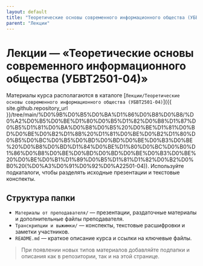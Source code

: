 ```yaml
---
layout: default
title: "Теоретические основы современного информационного общества (УБВТ2501-04)"
parent: "Лекции"
---
```


# Лекции — «Теоретические основы современного информационного общества (УБВТ2501-04)»

Материалы курса располагаются в каталоге [`Лекции/Теоретические основы современного информационного общества (УБВТ2501-04)`]({{ site.github.repository_url }}/tree/main/%D0%9B%D0%B5%D0%BA%D1%86%D0%B8%D0%B8/%D0%A2%D0%B5%D0%BE%D1%80%D0%B5%D1%82%D0%B8%D1%87%D0%B5%D1%81%D0%BA%D0%B8%D0%B5%20%D0%BE%D1%81%D0%BD%D0%BE%D0%B2%D1%8B%20%D1%81%D0%BE%D0%B2%D1%80%D0%B5%D0%BC%D0%B5%D0%BD%D0%BD%D0%BE%D0%B3%D0%BE%20%D0%B8%D0%BD%D1%84%D0%BE%D1%80%D0%BC%D0%B0%D1%86%D0%B8%D0%BE%D0%BD%D0%BD%D0%BE%D0%B3%D0%BE%20%D0%BE%D0%B1%D1%89%D0%B5%D1%81%D1%82%D0%B2%D0%B0%20(%D0%A3%D0%91%D0%92%D0%A22501-04)). Используйте подкаталоги, чтобы разделять исходные презентации и текстовые конспекты.

## Структура папки

- `Материалы от преподавателя/` — презентации, раздаточные материалы и дополнительные файлы преподавателя.
- `Транскрипции и выжимки/` — конспекты, текстовые расшифровки и заметки участников.
- `README.md` — краткое описание курса и ссылки на ключевые файлы.

> При появлении новых типов материалов добавляйте подпапки и описания как в репозитории, так и на этой странице.
